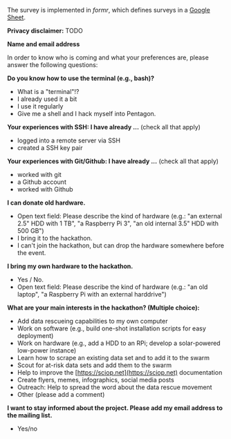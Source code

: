 The survey is implemented in *formr*, which defines surveys in a [Google Sheet](https://docs.google.com/spreadsheets/d/1a5M1byHaIuDaFBpFYS9Ym_QBek6ZuPHI1fxfznlSM70/edit?usp=sharing).

**Privacy disclaimer:**
TODO

**Name and email address**

In order to know who is coming and what your preferences are, please answer the following questions:

**Do you know how to use the terminal (e.g., bash)?**

- What is a "terminal"!?
- I already used it a bit
- I use it regularly
- Give me a shell and I hack myself into Pentagon.

**Your experiences with SSH: I have already ...** (check all that apply)

- logged into a remote server via SSH
- created a SSH key pair

**Your experiences with Git/Github: I have already ...** (check all that apply)

- worked with git
- a Github account
- worked with Github

**I can donate old hardware.**

- Open text field: Please describe the kind of hardware (e.g.: "an external 2.5" HDD with 1 TB", "a Raspberry Pi 3", "an old internal 3.5" HDD with 500 GB")
- I bring it to the hackathon.
- I can't join the hackathon, but can drop the hardware somewhere before the event.

**I bring my own hardware to the hackathon.**

- Yes / No.
- Open text field: Please describe the kind of hardware (e.g.: "an old laptop", "a Raspberry Pi with an external harddrive")

**What are your main interests in the hackathon? (Multiple choice):**

- Add data rescueing capabilities to my own computer
- Work on software (e.g., build one-shot installation scripts for easy deployment)
- Work on hardware (e.g., add a HDD to an RPi; develop a solar-powered low-power instance)
- Learn how to scrape an existing data set and to add it to the swarm
- Scout for at-risk data sets and add them to the swarm
- Help to improve the [https://sciop.net](https://sciop.net) documentation
- Create flyers, memes, infographics, social media posts
- Outreach: Help to spread the word about the data rescue movement
- Other (please add a comment)

**I want to stay informed about the project. Please add my email address to the mailing list.**
- Yes/no